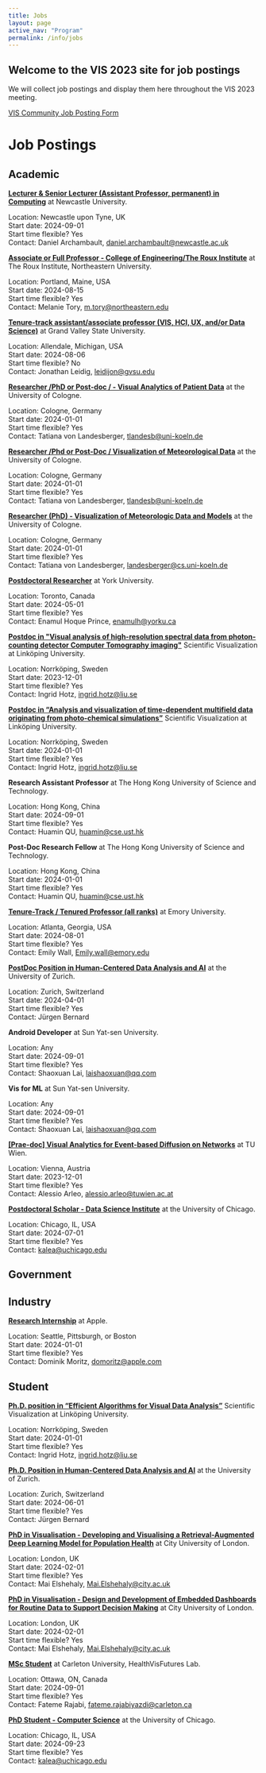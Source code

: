 ```yaml
---
title: Jobs
layout: page
active_nav: "Program"
permalink: /info/jobs
---
```


## Welcome to the VIS 2023 site for job postings

We will collect job postings and display them here throughout the VIS 2023 meeting. 

[VIS Community Job Posting Form](https://forms.gle/zfj1QrHCXNQfRQP99)

<!--
To submit a posting, please click "Submit Posting" in the site menu. Postings will be updated daily on this page. 

For more information about the Job Fair Meetup (TBD) please visit "Job Fair Meetup" in the site menu.

Questions? Contact the Community Committee (Alfie Abdul-Rahman, Qing Chen, and Bon Adriel Aseniero) at community@ieeevis.org. 
-->

# Job Postings

## Academic

[**Lecturer & Senior Lecturer (Assistant Professor,  permanent) in Computing**](https://jobs.ncl.ac.uk/job/Newcastle-Lecturer-&-Senior-Lecturer-in-Computing/974251101/) at Newcastle University.

Location: Newcastle upon Tyne, UK   
Start date: 2024-09-01  
Start time flexible? Yes  
Contact: Daniel Archambault, daniel.archambault@newcastle.ac.uk


[**Associate or Full Professor - College of Engineering/The Roux Institute**](https://northeastern.wd1.myworkdayjobs.com/en-US/careers/details/Associate-or-Full-Professor---College-of-Engineering-The-Roux-Institute_R119942) at The Roux Institute, Northeastern University.

Location: Portland, Maine, USA   
Start date: 2024-08-15    
Start time flexible? Yes  
Contact: Melanie Tory, m.tory@northeastern.edu


[**Tenure-track assistant/associate professor (VIS, HCI, UX, and/or Data Science)**](https://jobs.gvsu.edu/en-us/job/494979/assistant-or-associate-professor-of-computing) at Grand Valley State University.

Location: Allendale, Michigan, USA  
Start date: 2024-08-06  
Start time flexible? No  
Contact: Jonathan Leidig, leidijon@gvsu.edu


[**Researcher /PhD or Post-doc / - Visual Analytics of Patient Data**](https://visva.cs.uni-koeln.de/projekte/risk-principe) at the University of Cologne.

Location: Cologne, Germany  
Start date: 2024-01-01  
Start time flexible? Yes  
Contact: Tatiana von Landesberger, tlandesb@uni-koeln.de


[**Researcher /Phd or Post-Doc / Visualization of Meteorological Data**](https://visva.cs.uni-koeln.de/projekte/warmworld) at the University of Cologne.

Location: Cologne, Germany  
Start date: 2024-01-01  
Start time flexible? Yes  
Contact: Tatiana von Landesberger, tlandesb@uni-koeln.de


[**Researcher (PhD) - Visualization of Meteorologic Data and Models**](https://visva.cs.uni-koeln.de/) at the University of Cologne.

Location: Cologne, Germany  
Start date: 2024-01-01  
Start time flexible? Yes  
Contact: Tatiana von Landesberger, landesberger@cs.uni-koeln.de  


[**Postdoctoral Researcher**](https://www.dropbox.com/s/qp6ngfhmbk7olev/postdoc_ad_accessibility.pdf) at York University.

Location: Toronto, Canada  
Start date: 2024-05-01  
Start time flexible? Yes  
Contact: Enamul Hoque Prince, enamulh@yorku.ca  


[**Postdoc in "Visual analysis of high-resolution spectral data from photon-counting detector Computer Tomography imaging"**](https://liu.se/en/work-at-liu/vacancies/22764) Scientific Visualization at Linköping University.

Location: Norrköping, Sweden  
Start date: 2023-12-01  
Start time flexible? Yes  
Contact: Ingrid Hotz, ingrid.hotz@liu.se  


[**Postdoc in “Analysis and visualization of time-dependent multifield data originating from photo-chemical simulations”**](https://liu.se/en/work-at-liu/vacancies/22735) Scientific Visualization at Linköping University.

Location: Norrköping, Sweden  
Start date: 2024-01-01  
Start time flexible? Yes  
Contact: Ingrid Hotz, ingrid.hotz@liu.se  


**Research Assistant Professor** at The Hong Kong University of Science and Technology.

Location: Hong Kong, China  
Start date: 2024-09-01  
Start time flexible? Yes  
Contact: Huamin QU, huamin@cse.ust.hk  


**Post-Doc Research Fellow** at The Hong Kong University of Science and Technology.

Location: Hong Kong, China  
Start date: 2024-01-01  
Start time flexible? Yes  
Contact: Huamin QU, huamin@cse.ust.hk  


[**Tenure-Track / Tenured Professor (all ranks)**](https://www.cs.emory.edu/site/doc/EmoryCS23t09.pdf) at Emory University.

Location: Atlanta, Georgia, USA  
Start date: 2024-08-01  
Start time flexible? Yes  
Contact: Emily Wall, Emily.wall@emory.edu  


[**PostDoc Position in Human-Centered Data Analysis and AI**](https://www.ifi.uzh.ch/en/ivda/open-positions/postDoc.html) at the University of Zurich.

Location: Zurich, Switzerland  
Start date: 2024-04-01  
Start time flexible? Yes  
Contact: Jürgen Bernard 


**Android Developer** at Sun Yat-sen University.

Location: Any  
Start date: 2024-09-01  
Start time flexible? Yes  
Contact: Shaoxuan Lai, laishaoxuan@qq.com  


**Vis for ML** at Sun Yat-sen University.

Location: Any  
Start date: 2024-09-01  
Start time flexible? Yes  
Contact: Shaoxuan Lai, laishaoxuan@qq.com  


[**[Prae-doc] Visual Analytics for Event-based Diffusion on Networks**](https://www.cvast.tuwien.ac.at/projects/sane) at TU Wien.

Location: Vienna, Austria  
Start date: 2023-12-01  
Start time flexible? Yes  
Contact: Alessio Arleo, alessio.arleo@tuwien.ac.at


[**Postdoctoral Scholar - Data Science Institute**](https://datascience.uchicago.edu/research/postdoctoral-programs/dsi-scholars/) at the University of Chicago.

Location: Chicago, IL, USA  
Start date: 2024-07-01  
Start time flexible? Yes  
Contact: kalea@uchicago.edu  


## Government




## Industry

[**Research Internship**](https://apple.ent.box.com/v/hcmi-internship) at Apple.

Location: Seattle, Pittsburgh, or Boston  
Start date: 2024-01-01  
Start time flexible? Yes  
Contact: Dominik Moritz, domoritz@apple.com


## Student

[**Ph.D. position in “Efficient Algorithms for Visual Data Analysis”**](https://liu.se/en/work-at-liu/vacancies/22587) Scientific Visualization at Linköping University.

Location: Norrköping, Sweden  
Start date: 2024-01-01  
Start time flexible? Yes  
Contact: Ingrid Hotz, ingrid.hotz@liu.se  


[**Ph.D. Position in Human-Centered Data Analysis and AI**](https://www.ifi.uzh.ch/en/ivda/open-positions/phdPositions.html) at the University of Zurich.

Location: Zurich, Switzerland  
Start date: 2024-06-01  
Start time flexible? Yes  
Contact: Jürgen Bernard  


[**PhD in Visualisation - Developing and Visualising a Retrieval-Augmented Deep Learning Model for Population Health**](https://www.jobs.ac.uk/job/DCN363/phd-in-visualisation-developing-and-visualising-a-retrieval-augmented-deep-learning-model-for-population-health) at City University of London.

Location: London, UK  
Start date: 2024-02-01  
Start time flexible? Yes  
Contact: Mai Elshehaly, Mai.Elshehaly@city.ac.uk  


[**PhD in Visualisation - Design and Development of Embedded Dashboards for Routine Data to Support Decision Making**](https://www.jobs.ac.uk/job/DCN354/phd-in-visualisation-design-and-development-of-embedded-dashboards-for-routine-data-to-support-decision-making) at City University of London.

Location: London, UK  
Start date: 2024-02-01  
Start time flexible? Yes  
Contact: Mai Elshehaly, Mai.Elshehaly@city.ac.uk  


[**MSc Student**](http://healthvisfutures.sce.carleton.ca) at Carleton University, HealthVisFutures Lab.

Location: Ottawa, ON, Canada  
Start date: 2024-09-01  
Start time flexible? Yes  
Contact: Fateme Rajabi, fateme.rajabiyazdi@carleton.ca 


[**PhD Student - Computer Science**](https://www1.cs.uchicago.edu/page/phd-program-overview-1) at the University of Chicago.

Location: Chicago, IL, USA  
Start date: 2024-09-23  
Start time flexible? Yes  
Contact: kalea@uchicago.edu  


